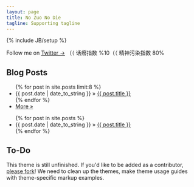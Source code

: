 ```yaml
---
layout: page
title: No Zuo No Die
tagline: Supporting tagline
---
```

{% include JB/setup %}
<link type="text/css" rel="Stylesheet" href="/assets/home/home.css" />
<div id="banner-fade" title="这家伙很懒"><ul class="bjqs"></ul></div>

<script>
(function($){
    var imageList = [
        "/assets/home/Otter/4425238315_cf801e4e08_b.jpg:    10%",    //
        "/assets/home/HarpSeal/9197166267_9ca479c4bc_o.jpg: 80%",    //
        "/assets/home/Otter/cac1ce12e59a563bd052662f65fcd589.jpg",
        "/assets/home/HarpSeal/2839526_172840877177_2.jpg:  center",
        "/assets/home/Otter/5964623878_4c51e27aff_b.jpg  : 50%",
        "/assets/home/HarpSeal/Baby_Seal_2.jpg",
        "/assets/home/Otter/62973_small-cb1359744191.jpg : 50%",
        "/assets/home/HarpSeal/9199946140_693361cc26_o.jpg: 80%",
        "/assets/home/HarpSeal/9199948412_5e39d33949_o.jpg: 0%", //
        "/assets/home/HarpSeal/1337256000000.cached.jpg",
        "/assets/home/HarpSeal/a-harp-seal-pup-lies-on-its-side-norbert-rosing.jpg",
        "/assets/home/HarpSeal/9199947200_e711f09e55_o.jpg",
        "/assets/home/HarpSeal/r9c6552-2-800x533.jpg: 50%",      //
        "/assets/home/HarpSeal/harp-seal-pup.jpg",
        "/assets/home/Otter/enhanced-31254-1406586403-17.jpg",
        "/assets/home/Otter/Bath-Time-Sea-Otter-480x800.jpg"
    ];

    if ($(window).width() < 600) {
        imageList = imageList.slice(0, 10);
    }

    $('#banner-fade .bjqs').html($.map(imageList, function(def) {
        var arr = def.match(/^([^\s]+)\s*:\s*(.*)$/);
        var imageSrc = arr ? arr[1] : def;
        var cssStyle = arr ? "; background-position: 0 " + arr[2] : "";
        return '<li class="banner-img" style="background-image: url(' + imageSrc + ')' + cssStyle + '" >'
             + '<a href="http://github.com/lwr/lwr.github.io">&nbsp;</a></li>';
    }).join(""));

    $('#banner-fade').bjqs({
      width  : '640',
      height : '360',

      // animation values
      animtype : 'fade',  // accepts 'fade' or 'slide'
      animduration : 500,  // how fast the animation are
      animspeed : 10000,   // the delay between each slide

      prevtext : "<",
      nexttext : ">",
      centercontrols : false,

      responsive : true
    });
    $(".bjqs-markers li a").each(function(index, e) {
        e.innerHTML = (1 + index).toString(36).toUpperCase();
    });
})(jQuery);
</script>

Follow me on [Twitter →](https://twitter.com/SoloCompany) （（ 话痨指数 %10（（ 精神污染指数 80%

## Blog Posts

<ul class="posts">
  {% for post in site.posts limit:8 %}
    <li><span>{{ post.date | date_to_string }}</span> &raquo; <a href="{{ BASE_PATH }}{{ post.url }}">{{ post.title }}</a></li>
  {% endfor %}
    <li><a href="/archive.html">More &raquo;</a></li>
</ul>
    


<ul class="posts">
  {% for post in site.posts %}
    <li><span>{{ post.date | date_to_string }}</span> &raquo; <a href="{{ BASE_PATH }}{{ post.url }}">{{ post.title }}</a></li>
  {% endfor %}
</ul>

## To-Do

This theme is still unfinished. If you'd like to be added as a contributor, [please fork](http://github.com/plusjade/jekyll-bootstrap)!
We need to clean up the themes, make theme usage guides with theme-specific markup examples.



